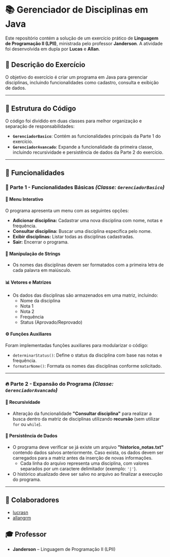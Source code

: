 # 📚 Gerenciador de Disciplinas em Java

Este repositório contém a solução de um exercício prático de **Linguagem de Programação II (LPII)**, ministrada pelo professor **Janderson**. A atividade foi desenvolvida em dupla por **Lucas** e **Allan**.

## 📄 Descrição do Exercício

O objetivo do exercício é criar um programa em Java para gerenciar disciplinas, incluindo funcionalidades como cadastro, consulta e exibição de dados.

---

## 🔹 Estrutura do Código

O código foi dividido em duas classes para melhor organização e separação de responsabilidades:

- **`GerenciadorBasico`**: Contém as funcionalidades principais da Parte 1 do exercício.
- **`GerenciadorAvancado`**: Expande a funcionalidade da primeira classe, incluindo recursividade e persistência de dados da Parte 2 do exercício.

---

## 🔹 Funcionalidades

### 🚀 Parte 1 - Funcionalidades Básicas *(Classe: `GerenciadorBasico`)*

#### 🔹 Menu Interativo
O programa apresenta um menu com as seguintes opções:
- **Adicionar disciplina:** Cadastrar uma nova disciplina com nome, notas e frequência.
- **Consultar disciplina:** Buscar uma disciplina específica pelo nome.
- **Exibir disciplinas:** Listar todas as disciplinas cadastradas.
- **Sair:** Encerrar o programa.

#### 🔡 Manipulação de Strings
- Os nomes das disciplinas devem ser formatados com a primeira letra de cada palavra em maiúsculo.

#### 📊 Vetores e Matrizes
- Os dados das disciplinas são armazenados em uma matriz, incluindo:
  - Nome da disciplina
  - Nota 1
  - Nota 2
  - Frequência
  - Status (Aprovado/Reprovado)

#### ⚙️ Funções Auxiliares
Foram implementadas funções auxiliares para modularizar o código:
- `determinarStatus()`: Define o status da disciplina com base nas notas e frequência.
- `formatarNome()`: Formata os nomes das disciplinas conforme solicitado.

---

### 🔥 Parte 2 - Expansão do Programa *(Classe: `GerenciadorAvancado`)*

#### 🔁 Recursividade
- Alteração da funcionalidade **"Consultar disciplina"** para realizar a busca dentro da matriz de disciplinas utilizando **recursão** (sem utilizar `for` ou `while`).

#### 💾 Persistência de Dados
- O programa deve verificar se já existe um arquivo **"historico_notas.txt"** contendo dados salvos anteriormente. Caso exista, os dados devem ser carregados para a matriz antes da inserção de novas informações.
  - Cada linha do arquivo representa uma disciplina, com valores separados por um caractere delimitador (exemplo: `'|'`).
- O histórico atualizado deve ser salvo no arquivo ao finalizar a execução do programa.

---

## 🤝 Colaboradores

- [lucrasn](https://github.com/lucrasn)
- [allangrm](https://github.com/allangrm)

## 🎓 Professor

- **Janderson** – Linguagem de Programação II (LPII)  
